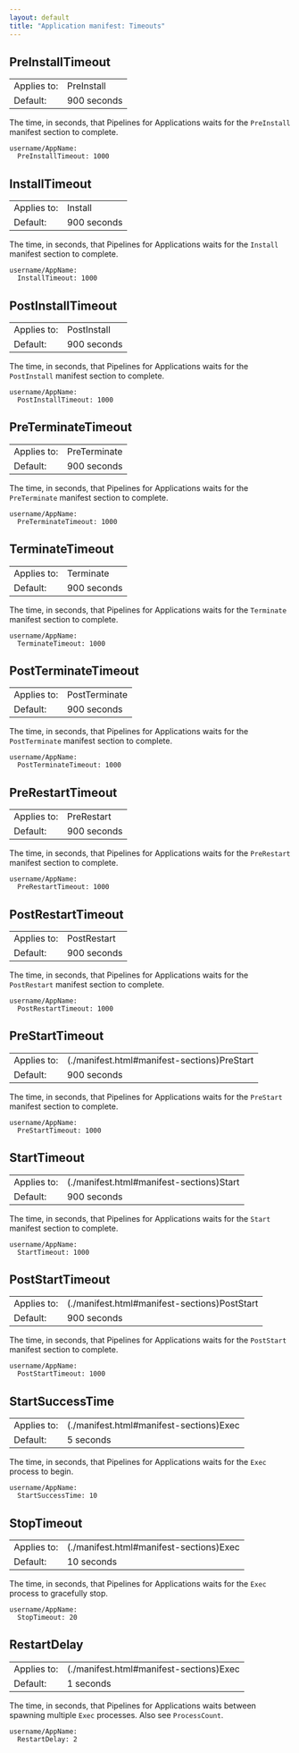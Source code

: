 ```yaml
---
layout: default
title: "Application manifest: Timeouts"
--- 
```


## PreInstallTimeout

<table>
<tr><td>Applies to:</td><td>PreInstall</td></tr>
<tr><td>Default:</td><td>900 seconds</td></tr>
</table>

The time, in seconds, that Pipelines for Applications waits for the `PreInstall` manifest section to complete.

~~~
username/AppName:
  PreInstallTimeout: 1000
~~~

## InstallTimeout

<table>
<tr><td>Applies to:</td><td>Install</td></tr>
<tr><td>Default:</td><td>900 seconds</td></tr>
</table>

The time, in seconds, that Pipelines for Applications waits for the `Install` manifest section to complete.

~~~
username/AppName:
  InstallTimeout: 1000
~~~

## PostInstallTimeout

<table>
<tr><td>Applies to:</td><td>PostInstall</td></tr>
<tr><td>Default:</td><td>900 seconds</td></tr>
</table>

The time, in seconds, that Pipelines for Applications waits for the `PostInstall` manifest section to complete.

~~~
username/AppName:
  PostInstallTimeout: 1000
~~~

## PreTerminateTimeout

<table>
<tr><td>Applies to:</td><td>PreTerminate</td></tr>
<tr><td>Default:</td><td>900 seconds</td></tr>
</table>

The time, in seconds, that Pipelines for Applications waits for the `PreTerminate` manifest section to complete.

~~~
username/AppName:
  PreTerminateTimeout: 1000
~~~

## TerminateTimeout

<table>
<tr><td>Applies to:</td><td>Terminate</td></tr>
<tr><td>Default:</td><td>900 seconds</td></tr>
</table>

The time, in seconds, that Pipelines for Applications waits for the `Terminate` manifest section to complete.

~~~
username/AppName:
  TerminateTimeout: 1000
~~~

## PostTerminateTimeout

<table>
<tr><td>Applies to:</td><td>PostTerminate</td></tr>
<tr><td>Default:</td><td>900 seconds</td></tr>
</table>

The time, in seconds, that Pipelines for Applications waits for the `PostTerminate` manifest section to complete.

~~~
username/AppName:
  PostTerminateTimeout: 1000
~~~

## PreRestartTimeout

<table>
<tr><td>Applies to:</td><td>PreRestart</td></tr>
<tr><td>Default:</td><td>900 seconds</td></tr>
</table>

The time, in seconds, that Pipelines for Applications waits for the `PreRestart` manifest section to complete.

~~~
username/AppName:
  PreRestartTimeout: 1000
~~~

## PostRestartTimeout

<table>
<tr><td>Applies to:</td><td>PostRestart</td></tr>
<tr><td>Default:</td><td>900 seconds</td></tr>
</table>

The time, in seconds, that Pipelines for Applications waits for the `PostRestart` manifest section to complete.

~~~
username/AppName:
  PostRestartTimeout: 1000
~~~

## PreStartTimeout

<table>
<tr><td>Applies to:</td><td>(./manifest.html#manifest-sections)PreStart</td></tr>
<tr><td>Default:</td><td>900 seconds</td></tr>
</table>

The time, in seconds, that Pipelines for Applications waits for the `PreStart` manifest section to complete.

~~~
username/AppName:
  PreStartTimeout: 1000
~~~

## StartTimeout

<table>
<tr><td>Applies to:</td><td>(./manifest.html#manifest-sections)Start</td></tr>
<tr><td>Default:</td><td>900 seconds</td></tr>
</table>

The time, in seconds, that Pipelines for Applications waits for the `Start` manifest section to complete.

~~~
username/AppName:
  StartTimeout: 1000
~~~

## PostStartTimeout

<table>
<tr><td>Applies to:</td><td>(./manifest.html#manifest-sections)PostStart</td></tr>
<tr><td>Default:</td><td>900 seconds</td></tr>
</table>

The time, in seconds, that Pipelines for Applications waits for the `PostStart` manifest section to complete.

~~~
username/AppName:
  PostStartTimeout: 1000
~~~

## StartSuccessTime

<table>
<tr><td>Applies to:</td><td>(./manifest.html#manifest-sections)Exec</td></tr>
<tr><td>Default:</td><td>5 seconds</td></tr>
</table>

The time, in seconds, that Pipelines for Applications waits for the `Exec` process to begin.

~~~
username/AppName:
  StartSuccessTime: 10
~~~

## StopTimeout

<table>
<tr><td>Applies to:</td><td>(./manifest.html#manifest-sections)Exec</td></tr>
<tr><td>Default:</td><td>10 seconds</td></tr>
</table>

The time, in seconds, that Pipelines for Applications waits for the `Exec` process to gracefully stop.

~~~
username/AppName:
  StopTimeout: 20
~~~

## RestartDelay

<table>
<tr><td>Applies to:</td><td>(./manifest.html#manifest-sections)Exec</td></tr>
<tr><td>Default:</td><td>1 seconds</td></tr>
</table>

The time, in seconds, that Pipelines for Applications waits between spawning multiple `Exec` processes. Also see `ProcessCount`.

~~~
username/AppName:
  RestartDelay: 2
~~~
